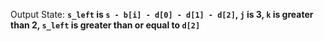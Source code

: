 Output State: **`s_left` is `s - b[i] - d[0] - d[1] - d[2]`, `j` is 3, `k` is greater than 2, `s_left` is greater than or equal to `d[2]`**